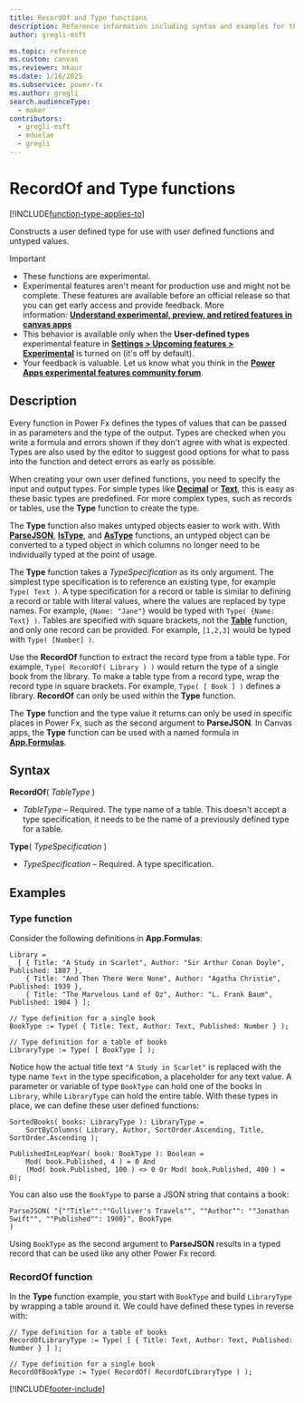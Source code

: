 ```yaml
---
title: RecordOf and Type functions
description: Reference information including syntax and examples for the RecordOf and Type functions.
author: gregli-msft

ms.topic: reference
ms.custom: canvas
ms.reviewer: mkaur
ms.date: 1/16/2025
ms.subservice: power-fx
ms.author: gregli
search.audienceType:
  - maker
contributors:
  - gregli-msft
  - mduelae
  - gregli
---
```


# RecordOf and Type functions
[!INCLUDE[function-type-applies-to](includes/function-type-applies-to.md)]



Constructs a user defined type for use with user defined functions and untyped values.

> [!IMPORTANT]
> - These functions are experimental.
> - Experimental features aren't meant for production use and might not be complete. These features are available before an official release so that you can get early access and provide feedback. More information: [**Understand experimental, preview, and retired features in canvas apps**](/power-apps/maker/canvas-apps/working-with-experimental-preview)
> - This behavior is available only when the **User-defined types** experimental feature in [**Settings > Upcoming features > Experimental**](/power-apps/maker/canvas-apps/working-with-experimental-preview#controlling-which-features-are-enabled) is turned on (it's off by default).
> - Your feedback is valuable. Let us know what you think in the [**Power Apps experimental features community forum**](https://community.powerplatform.com/forums/thread/details/?threadid=c8824a08-8198-ef11-8a69-7c1e52494f33).

## Description

Every function in Power Fx defines the types of values that can be passed in as parameters and the type of the output. Types are checked when you write a formula and errors shown if they don't agree with what is expected. Types are also used by the editor to suggest good options for what to pass into the function and detect errors as early as possible. 

When creating your own user defined functions, you need to specify the input and output types. For simple types like [**Decimal**](../data-types.md) or [**Text**](../data-types.md), this is easy as these basic types are predefined. For more complex types, such as records or tables, use the **Type** function to create the type.

The **Type** function also makes untyped objects easier to work with. With [**ParseJSON**](function-parsejson.md), [**IsType**](function-astype-istype.md), and [**AsType**](function-astype-istype.md) functions, an untyped object can be converted to a typed object in which columns no longer need to be individually typed at the point of usage.

The **Type** function takes a *TypeSpecification* as its only argument. The simplest type specification is to reference an existing type, for example `Type( Text )`. A type specification for a record or table is similar to defining a record or table with literal values, where the values are replaced by type names. For example, `{Name: "Jane"}` would be typed with `Type( {Name: Text} )`. Tables are specified with square brackets, not the [**Table**](function-table.md) function, and only one record can be provided. For example, `[1,2,3]` would be typed with `Type( [Number] )`.

Use the **RecordOf** function to extract the record type from a table type. For example, `Type( RecordOf( Library ) )` would return the type of a single book from the library. To make a table type from a record type, wrap the record type in square brackets. For example, `Type( [ Book ] )` defines a library. **RecordOf** can only be used within the **Type** function.

The **Type** function and the type value it returns can only be used in specific places in Power Fx, such as the second argument to **ParseJSON**. In Canvas apps, the **Type** function can be used with a named formula in [**App.Formulas**](object-app.md#formulas-property).

## Syntax

**RecordOf**( *TableType* )

- _TableType_ – Required. The type name of a table. This doesn't accept a type specification, it needs to be the name of a previously defined type for a table.

**Type**( *TypeSpecification* )

- _TypeSpecification_ – Required. A type specification.

## Examples

### Type function

Consider the following definitions in **App.Formulas**:

```powerapps-dot
Library = 
  [ { Title: "A Study in Scarlet", Author: "Sir Arthur Conan Doyle", Published: 1887 }, 
    { Title: "And Then There Were None", Author: "Agatha Christie", Published: 1939 },
    { Title: "The Marvelous Land of Oz", Author: "L. Frank Baum", Published: 1904 } ];

// Type definition for a single book
BookType := Type( { Title: Text, Author: Text, Published: Number } );

// Type definition for a table of books
LibraryType := Type( [ BookType ] );
```

Notice how the actual title text `"A Study in Scarlet"` is replaced with the type name `Text` in the type specification, a placeholder for any text value. A parameter or variable of type `BookType` can hold one of the books in `Library`, while `LibraryType` can hold the entire table. With these types in place, we can define these user defined functions:

```powerapps-dot
SortedBooks( books: LibraryType ): LibraryType = 
    SortByColumns( Library, Author, SortOrder.Ascending, Title, SortOrder.Ascending );

PublishedInLeapYear( book: BookType ): Boolean = 
    Mod( book.Published, 4 ) = 0 And 
    (Mod( book.Published, 100 ) <> 0 Or Mod( book.Published, 400 ) = 0);
```

You can also use the `BookType` to parse a JSON string that contains a book:

```powerapps-dot
ParseJSON( "{""Title"":""Gulliver's Travels"", ""Author"": ""Jonathan Swift"", ""Published"": 1900}", BookType
)
```

Using `BookType` as the second argument to **ParseJSON** results in a typed record that can be used like any other Power Fx record.

### RecordOf function

In the **Type** function example, you start with `BookType` and build `LibraryType` by wrapping a table around it. We could have defined these types in reverse with:

```powerapps-dot
// Type definition for a table of books
RecordOfLibraryType := Type( [ { Title: Text, Author: Text, Published: Number } ] );

// Type definition for a single book
RecordOfBookType := Type( RecordOf( RecordOfLibraryType ) );
```

[!INCLUDE[footer-include](../../includes/footer-banner.md)]







































































































